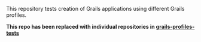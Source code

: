 This repository tests creation of Grails applications using different Grails profiles. 


**This repo has been replaced with individual repositories in [grails-profiles-tests](http://github.com/grails-profiles-tests)**
